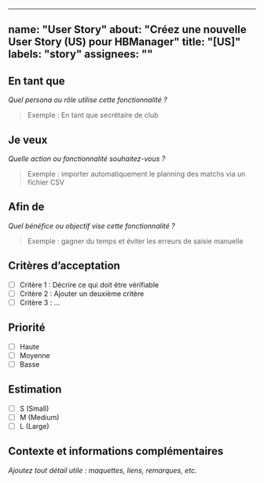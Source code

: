 ---
name: "User Story"
about: "Créez une nouvelle User Story (US) pour HBManager"
title: "\[US]"
labels: "story"
assignees: ""
-------------

## En tant que

*Quel persona ou rôle utilise cette fonctionnalité ?*

> Exemple : En tant que secrétaire de club

## Je veux

*Quelle action ou fonctionnalité souhaitez-vous ?*

> Exemple : importer automatiquement le planning des matchs via un fichier CSV

## Afin de

*Quel bénéfice ou objectif vise cette fonctionnalité ?*

> Exemple : gagner du temps et éviter les erreurs de saisie manuelle

## Critères d’acceptation

* [ ] Critère 1 : Décrire ce qui doit être vérifiable
* [ ] Critère 2 : Ajouter un deuxième critère
* [ ] Critère 3 : …

## Priorité

* [ ] Haute
* [ ] Moyenne
* [ ] Basse

## Estimation

* [ ] S (Small)
* [ ] M (Medium)
* [ ] L (Large)

## Contexte et informations complémentaires

*Ajoutez tout détail utile : maquettes, liens, remarques, etc.*
